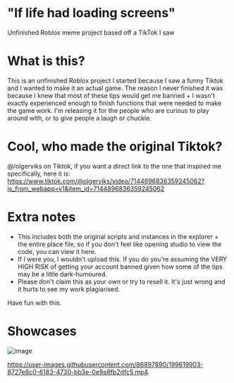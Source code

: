 # "If life had loading screens"
Unfinished Roblox meme project based off a TikTok I saw

# What is this?
This is an unfinished Roblox project I started because I saw a funny Tiktok and I wanted to make it an actual game. The reason I never finished it was because I knew that most of these tips would get me banned + I wasn't exactly experienced enough to finish functions that were needed to make the game work. I'm releasing it for the people who are curious to play around with, or to give people a laugh or chuckle.

# Cool, who made the original Tiktok?
@/olgerviks on Tiktok, if you want a direct link to the one that inspired me specifically, here it is:
https://www.tiktok.com/@olgerviks/video/7144896836359245062?is_from_webapp=v1&item_id=7144896836359245062

# Extra notes
- This includes both the original scripts and instances in the explorer + the entire place file, so if you don't feel like opening studio to view the code, you can view it here.
- If I were you, I wouldn't upload this. If you do you're assuming the VERY HIGH RISK of getting your account banned given how some of the tips may be a little dark-humoured.
- Please don't claim this as your own or try to resell it. It's just wrong and it hurts to see my work plagiarised.

Have fun with this.

# Showcases
![image](https://user-images.githubusercontent.com/86897890/199619415-d5f190c5-dc3b-4750-bd88-c01c2ac05621.png)

https://user-images.githubusercontent.com/86897890/199619903-8727e8c0-6183-4730-bb3e-0e9a8fb2dfc5.mp4
